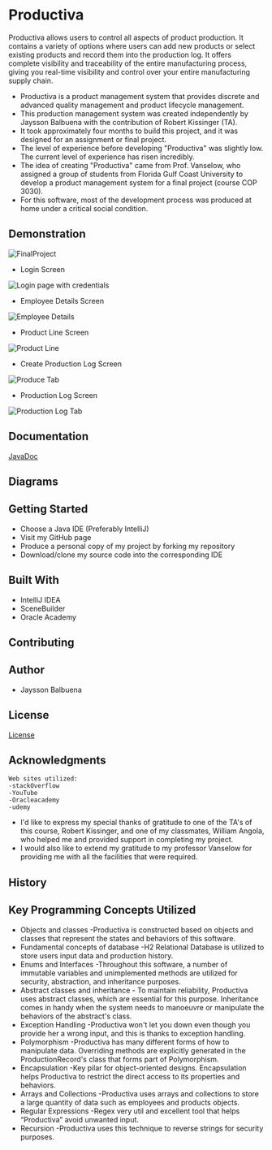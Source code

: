 
# Productiva
Productiva allows users to control all aspects of product production. It contains a variety of options where users can add new products or select existing products and record them into the production log. It offers complete visibility and traceability of the entire manufacturing process, giving you real-time visibility and control over your entire manufacturing supply chain.

 - Productiva is a product management system that provides discrete and advanced quality 			management and product lifecycle management.	
 - This production management system was created independently by Jaysson Balbuena with the contribution of Robert Kissinger (TA).
 - It took approximately four months to build this project, and it was designed for an assignment or final project.
 - The level of experience before developing "Productiva" was slightly low. The current level of experience has risen incredibly.
 - The idea of creating "Productiva" came from Prof. Vanselow, who assigned a group of students from Florida Gulf Coast University to develop a product management system for a final project (course COP 3030).
 - For this software, most of the development process was produced at home under a critical social condition.
 
## Demonstration
![FinalProject](https://user-images.githubusercontent.com/49848214/100721410-4a9adb00-338d-11eb-95ae-91efa8897314.gif)

- Login Screen

![Login page with credentials](https://user-images.githubusercontent.com/49848214/100721944-03611a00-338e-11eb-9d81-2d2b60dcd508.jpg)

 - Employee Details Screen

![Employee Details](https://user-images.githubusercontent.com/49848214/100722071-2db2d780-338e-11eb-93a7-74dd35538c03.jpg)

 - Product Line Screen

![Product Line](https://user-images.githubusercontent.com/49848214/100722140-46bb8880-338e-11eb-9923-2018503d8dad.jpg)

 - Create Production Log Screen

![Produce Tab](https://user-images.githubusercontent.com/49848214/100722255-69e63800-338e-11eb-8ed4-22881eb12ea2.jpg)

 - Production Log Screen

![Production Log Tab](https://user-images.githubusercontent.com/49848214/100722355-86827000-338e-11eb-8c14-6835e2104ce9.jpg)

## Documentation
[JavaDoc](https://jayssonbf.github.io/JavaFXOOP/)


## Diagrams


## Getting Started

 -  Choose a Java IDE (Preferably IntelliJ)
 - Visit my GitHub page
 - Produce a personal copy of my project by forking my repository
 - Download/clone my source code into the corresponding IDE

## Built With

 - IntelliJ IDEA
 - SceneBuilder
 - Oracle Academy

## Contributing


## Author

 - Jaysson Balbuena

## License
[License](https://github.com/jayssonbf/JavaFXOOP/blob/master/LICENSE)

## Acknowledgments
	Web sites utilized:
	-stackOverflow
	-YouTube
	-Oracleacademy
	-udemy

 - I'd like to express my special thanks of gratitude to one of the TA's of this course, Robert Kissinger, and one of my classmates, William Angola, who helped me and provided support in completing my project.
 - I would also like to extend my gratitude to my professor Vanselow for providing me with all the facilities that were required.

## History


## Key Programming Concepts Utilized

 - Objects and classes
		-Productiva is constructed based on objects and classes that represent the states and 			behaviors of this software.  
 - Fundamental concepts of database
		 -H2 Relational Database is utilized to store users input data and production history.
 - Enums and Interfaces
		-Throughout this software, a number of immutable variables and unimplemented methods are utilized for security, abstraction, and inheritance purposes.
 - Abstract classes and inheritance
		 - To maintain reliability, Productiva uses abstract classes, which are essential for this purpose. Inheritance comes in handy when the system needs to manoeuvre or manipulate the behaviors of the abstract's class. 
 - Exception Handling
		 -Productiva won't let you down even though you provide her a wrong input, and this is thanks to exception handling.
 - Polymorphism
-Productiva has many different forms of how to manipulate data. Overriding methods are      explicitly generated in the ProductionRecord's class that forms part of Polymorphism.
 - Encapsulation 
		-Key pilar for object-oriented designs. Encapsulation helps Productiva to restrict the direct access to its properties and behaviors.
 - Arrays and Collections
	-Productiva uses arrays and collections to store a large quantity of data such as employees and products objects.
 - Regular Expressions
		-Regex very util and excellent tool that helps “Productiva” avoid unwanted input.
 - Recursion
		-Productiva uses this technique to reverse strings for security purposes.
